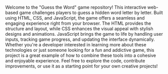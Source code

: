 Welcome to the "Guess the Word" game repository! 
This interactive web-based game challenges players to guess a hidden word letter by letter. 
Built using HTML, CSS, and JavaScript, the game offers a seamless and engaging experience right from your browser.
The HTML provides the structure and layout, while CSS enhances the visual appeal with stylish designs and animations. JavaScript brings the game to life by handling user inputs, tracking game progress, and updating the interface dynamically. 
Whether you're a developer interested in learning more about these technologies or just someone looking for a fun and addictive game, 
this project is a great example of how to combine these tools into a cohesive and enjoyable experience. Feel free to explore the code, contribute improvements, 
or use it as a starting point for your own creative projects!
